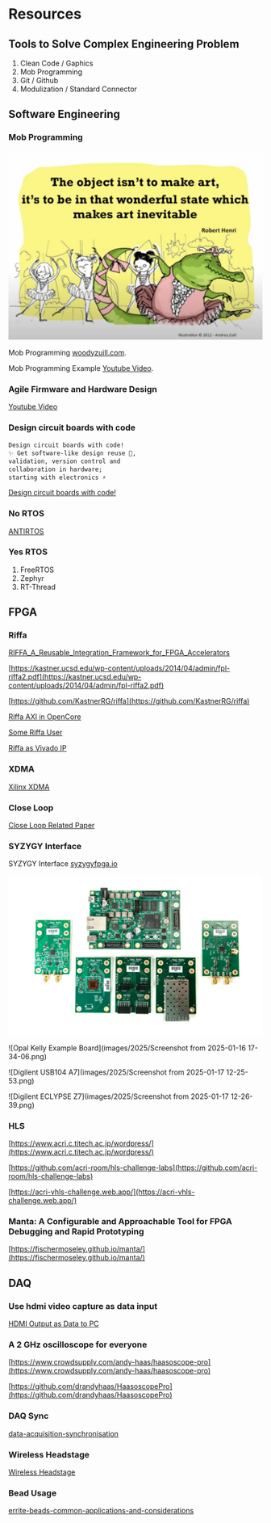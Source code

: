 # Resources

## Tools to Solve Complex Engineering Problem

1. Clean Code / Gaphics
2. Mob Programming
3. Git / Github
4. Modulization / Standard Connector

## Software Engineering

### Mob Programming

![mob](images/2025/Screenshot%20from%202024-09-12%2012-18-24.png)

Mob Programming
[woodyzuill.com](https://woodyzuill.com/).

Mob Programming Example
[Youtube Video](https://www.youtube.com/watch?v=p_pvslS4gEI&t=4s).

### Agile Firmware and Hardware Design

[Youtube Video](https://www.youtube.com/watch?v=rG4rC5oLx7Y&t=1s)

### Design circuit boards with code

    Design circuit boards with code! 
    ✨ Get software-like design reuse 🚀, 
    validation, version control and 
    collaboration in hardware; 
    starting with electronics ⚡️

[Design circuit boards with code!](https://github.com/atopile/atopile)

### No RTOS

[ANTIRTOS](https://github.com/WeSpeakEnglish/ANTIRTOS)

### Yes RTOS

1. FreeRTOS
2. Zephyr
3. RT-Thread

## FPGA

### Riffa

[RIFFA_A_Reusable_Integration_Framework_for_FPGA_Accelerators](https://www.researchgate.net/publication/261396774_RIFFA_A_Reusable_Integration_Framework_for_FPGA_Accelerators)

[https://kastner.ucsd.edu/wp-content/uploads/2014/04/admin/fpl-riffa2.pdf](https://kastner.ucsd.edu/wp-content/uploads/2014/04/admin/fpl-riffa2.pdf)

[https://github.com/KastnerRG/riffa](https://github.com/KastnerRG/riffa)

[Riffa AXI in OpenCore](https://opencores.org/websvn/listing?repname=qaz_libs&path=%2Fqaz_libs%2Ftrunk%2FPCIe%2Fsrc%2FRIFFA%2F&rev=43)

[Some Riffa User](https://gitlab.in2p3.fr/csantos/apc/WA105/ml605-parisroc-wa105-firmware/-/tree/master/src)

[Riffa as Vivado IP](https://github.com/briansune/Artix-7-PCIE-Riffa)

### XDMA

[Xilinx XDMA](https://ebics.net/xilinx-xdma/)

### Close Loop

[Close Loop Related Paper](subtitles/close_loop_experiment.md)

### SYZYGY Interface

SYZYGY Interface [syzygyfpga.io](https://syzygyfpga.io/)

![Opal Kelly](images/2025/syzygy-brain-peripherals_jpg_md-xl.jpg)

![Opal Kelly Example Board](images/2025/Screenshot from 2025-01-16 17-34-06.png)

![Digilent USB104 A7](images/2025/Screenshot from 2025-01-17 12-25-53.png)

![Digilent ECLYPSE Z7](images/2025/Screenshot from 2025-01-17 12-26-39.png)

### HLS

[https://www.acri.c.titech.ac.jp/wordpress/](https://www.acri.c.titech.ac.jp/wordpress/)

[https://github.com/acri-room/hls-challenge-labs](https://github.com/acri-room/hls-challenge-labs)

[https://acri-vhls-challenge.web.app/](https://acri-vhls-challenge.web.app/)

### Manta: A Configurable and Approachable Tool for FPGA Debugging and Rapid Prototyping

[https://fischermoseley.github.io/manta/](https://fischermoseley.github.io/manta/)

## DAQ

### Use hdmi video capture as data input

[HDMI Output as Data to PC](https://github.com/steve-m/hsdaoh)

### A 2 GHz oscilloscope for everyone

[https://www.crowdsupply.com/andy-haas/haasoscope-pro](https://www.crowdsupply.com/andy-haas/haasoscope-pro)

[https://github.com/drandyhaas/HaasoscopePro](https://github.com/drandyhaas/HaasoscopePro)

### DAQ Sync

[data-acquisition-synchronisation](https://dewesoft.com/blog/data-acquisition-synchronisation)

### Wireless Headstage

[Wireless Headstage](https://github.com/allenyin/allen_wireless)

### Bead Usage

[errite-beads-common-applications-and-considerations](https://greatpcb.com/zh-TW/ferrite-beads-common-applications-and-considerations-in-circuit-design/)